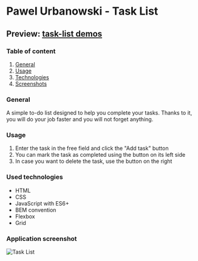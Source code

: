 # Pawel Urbanowski - Task List

## Preview: [task-list demos](https://palel.github.io/taskList/taskList.html)

### Table of content
1. [General](#general)
2. [Usage](#usage)
3. [Technologies](#used-technologies)
4. [Screenshots](#application-screenshot)

### General
A simple to-do list designed to help you complete your tasks. Thanks to it, you will do your job faster and you will not forget anything.

### Usage
1. Enter the task in the free field and click the "Add task" button
2. You can mark the task as completed using the button on its left side
3. In case you want to delete the task, use the button on the right

### Used technologies
- HTML
- CSS
- JavaScript with ES6+
- BEM convention
- Flexbox
- Grid

### Application screenshot
![Task List](https://raw.githubusercontent.com/palel/taskList/main/images/newAnimation%20(2).gif)